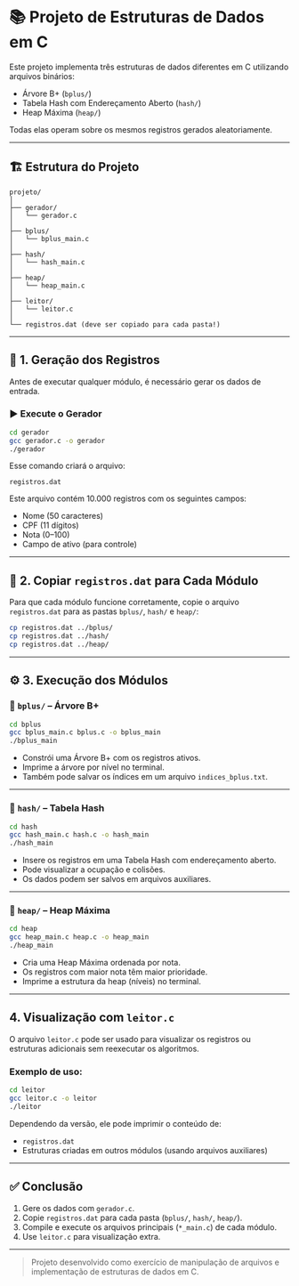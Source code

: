 # 📚 Projeto de Estruturas de Dados em C

Este projeto implementa três estruturas de dados diferentes em C utilizando arquivos binários:

- Árvore B+ (`bplus/`)
- Tabela Hash com Endereçamento Aberto (`hash/`)
- Heap Máxima (`heap/`)

Todas elas operam sobre os mesmos registros gerados aleatoriamente.

---

## 🏗️ Estrutura do Projeto

```
projeto/
│
├── gerador/
│   └── gerador.c
│
├── bplus/
│   └── bplus_main.c
│
├── hash/
│   └── hash_main.c
│
├── heap/
│   └── heap_main.c
│
├── leitor/
│   └── leitor.c
│
└── registros.dat (deve ser copiado para cada pasta!)
```

---

## 🧾 1. Geração dos Registros

Antes de executar qualquer módulo, é necessário gerar os dados de entrada.

### ▶️ Execute o Gerador

```bash
cd gerador
gcc gerador.c -o gerador
./gerador
```

Esse comando criará o arquivo:

```
registros.dat
```

Este arquivo contém 10.000 registros com os seguintes campos:

- Nome (50 caracteres)
- CPF (11 dígitos)
- Nota (0–100)
- Campo de ativo (para controle)

---

## 📌 2. Copiar `registros.dat` para Cada Módulo

Para que cada módulo funcione corretamente, copie o arquivo `registros.dat` para as pastas `bplus/`, `hash/` e `heap/`:

```bash
cp registros.dat ../bplus/
cp registros.dat ../hash/
cp registros.dat ../heap/
```

---

## ⚙️ 3. Execução dos Módulos

### 🌳 `bplus/` – Árvore B+

```bash
cd bplus
gcc bplus_main.c bplus.c -o bplus_main
./bplus_main
```

- Constrói uma Árvore B+ com os registros ativos.
- Imprime a árvore por nível no terminal.
- Também pode salvar os índices em um arquivo `indices_bplus.txt`.

---

### 🧮 `hash/` – Tabela Hash

```bash
cd hash
gcc hash_main.c hash.c -o hash_main
./hash_main
```

- Insere os registros em uma Tabela Hash com endereçamento aberto.
- Pode visualizar a ocupação e colisões.
- Os dados podem ser salvos em arquivos auxiliares.

---

### 🔺 `heap/` – Heap Máxima

```bash
cd heap
gcc heap_main.c heap.c -o heap_main
./heap_main
```

- Cria uma Heap Máxima ordenada por nota.
- Os registros com maior nota têm maior prioridade.
- Imprime a estrutura da heap (níveis) no terminal.

---

##  4. Visualização com `leitor.c`

O arquivo `leitor.c` pode ser usado para visualizar os registros ou estruturas adicionais sem reexecutar os algoritmos.

### Exemplo de uso:

```bash
cd leitor
gcc leitor.c -o leitor
./leitor
```

Dependendo da versão, ele pode imprimir o conteúdo de:

- `registros.dat`
- Estruturas criadas em outros módulos (usando arquivos auxiliares)

---

## ✅ Conclusão

1. Gere os dados com `gerador.c`.
2. Copie `registros.dat` para cada pasta (`bplus/`, `hash/`, `heap/`).
3. Compile e execute os arquivos principais (`*_main.c`) de cada módulo.
4. Use `leitor.c` para visualização extra.

---

> Projeto desenvolvido como exercício de manipulação de arquivos e implementação de estruturas de dados em C.
